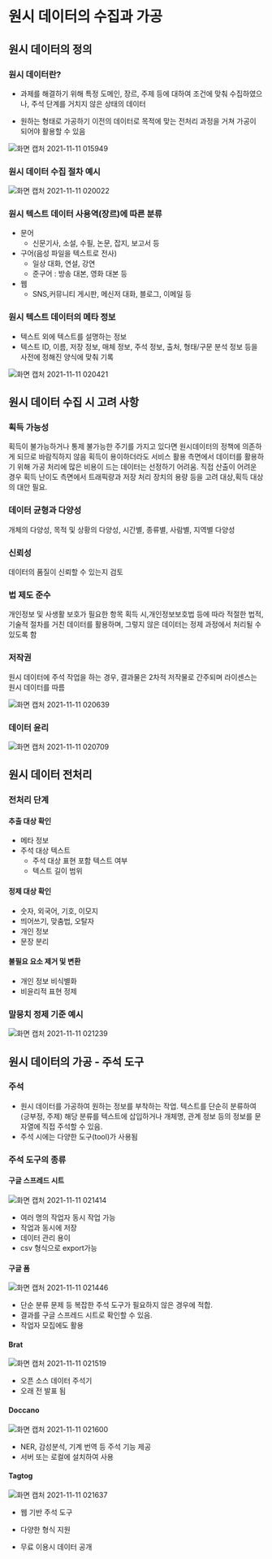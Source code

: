 # 원시 데이터의 수집과 가공



## 원시 데이터의 정의

### 원시 데이터란?

* 과제를 해결하기 위해 특정 도메인, 장르, 주제 등에 대하여 조건에 맞춰 수집하였으나, 주석 단계를 거치지 않은 상태의 데이터

* 원하는 형태로 가공하기 이전의 데이터로 목적에 맞는 전처리 과정을 거쳐 가공이 되어야 활용할 수 있음

![화면 캡처 2021-11-11 015949](https://user-images.githubusercontent.com/88299729/141161110-946f75d3-1ca7-4c07-a8dd-46a817b685b7.png)

### 원시 데이터 수집 절차 예시

![화면 캡처 2021-11-11 020022](https://user-images.githubusercontent.com/88299729/141161130-9e6f6d25-5ece-4750-8611-2752e7872f31.png)



### 원시 텍스트 데이터 사용역(장르)에 따른 분류

* 문어 
  * 신문기사, 소설, 수필, 논문, 잡지, 보고서 등 
* 구어(음성 파일을 텍스트로 전사) 
  * 일상 대화, 연설, 강연 
  * 준구어 : 방송 대본, 영화 대본 등 
* 웹 
  * SNS,커뮤니티 게시판, 메신저 대화, 블로그, 이메일 등



### 원시 텍스트 데이터의 메타 정보

* 텍스트 외에 텍스트를 설명하는 정보 
* 텍스트 ID, 이름, 저장 정보, 매체 정보, 주석 정보, 출처, 형태/구문 분석 정보 등을 사전에 정해진 양식에 맞춰 기록

![화면 캡처 2021-11-11 020421](https://user-images.githubusercontent.com/88299729/141161268-94dcc826-af95-48a6-86cd-747d3bb39df3.png)

## 원시 데이터 수집 시 고려 사항

### 획득 가능성

획득이 불가능하거나 통제 불가능한 주기를 가지고 있다면 원시데이터의 정책에 의존하게 되므로 바람직하지 않음 획득이 용이하더라도 서비스 활용 측면에서 데이터를 활용하기 위해 가공 처리에 많은 비용이 드는 데이터는 선정하기 어려움. 직접 산출이 어려운 경우 획득 난이도 측면에서 트래픽량과 저장 처리 장치의 용량 등을 고려 대상,획득 대상의 대안 필요.

### 데이터 균형과 다양성

개체의 다양성, 목적 및 상황의 다양성, 시간별, 종류별, 사람별, 지역별 다양성

### 신뢰성

데이터의 품질이 신뢰할 수 있는지 검토

### 법 제도 준수

개인정보 및 사생활 보호가 필요한 항목 획득 시,개인정보보호법 등에 따라 적절한 법적,기술적 절차를 거친 데이터를 활용하며, 그렇지 않은 데이터는 정제 과정에서 처리될 수 있도록 함

### 저작권

원시 데이터에 주석 작업을 하는 경우, 결과물은 2차적 저작물로 간주되며 라이센스는 원시 데이터를 따름

![화면 캡처 2021-11-11 020639](https://user-images.githubusercontent.com/88299729/141161299-15d0beb5-a5dc-4164-9144-472a51731e62.png)

### 데이터 윤리

![화면 캡처 2021-11-11 020709](https://user-images.githubusercontent.com/88299729/141161372-b591cb9f-e1ed-4e35-b042-721545a2026e.png)

## 원시 데이터 전처리

### 전처리 단계

#### 추출 대상 확인

* 메타 정보
* 주석 대상 텍스트
  * 주석 대상 표현 포함 텍스트 여부
  * 텍스트 길이 범위

#### 정제 대상 확인

* 숫자, 외국어, 기호, 이모지
* 띄어쓰기, 맞춤법, 오탈자
* 개인 정보
* 문장 분리

#### 불필요 요소 제거 및 변환

* 개인 정보 비식별화
* 비윤리적 표현 정제



### 말뭉치 정제 기준 예시

![화면 캡처 2021-11-11 021239](https://user-images.githubusercontent.com/88299729/141161397-b721890d-4a27-4f34-8b84-8bb68eea22ab.png)



## 원시 데이터의 가공 - 주석 도구



### 주석

* 원시 데이터를 가공하여 원하는 정보를 부착하는 작업. 텍스트를 단순히 분류하여(긍부정, 주제) 해당 분류를 텍스트에 삽입하거나 개체명, 관계 정보 등의 정보를 문자열에 직접 주석할 수 있음. 
* 주석 시에는 다양한 도구(tool)가 사용됨



### 주석 도구의 종류

#### 구글 스프레드 시트

![화면 캡처 2021-11-11 021414](https://user-images.githubusercontent.com/88299729/141161422-885016ee-c129-4d55-9350-4264fc429560.png)

* 여러 명의 작업자 동시 작업 가능
* 작업과 동시에 저장
* 데이터 관리 용이
* csv 형식으로 export가능



#### 구글 폼

![화면 캡처 2021-11-11 021446](https://user-images.githubusercontent.com/88299729/141161459-bd4f9e54-323a-4967-be1b-d9cddd313e94.png)

* 단순 분류 문제 등 복잡한 주석 도구가 필요하지 않은 경우에 적합.
* 결과를 구글 스프레드 시트로 확인할 수 있음. 
* 작업자 모집에도 활용



#### Brat

![화면 캡처 2021-11-11 021519](https://user-images.githubusercontent.com/88299729/141161486-2adf060a-e6c1-435b-98ad-8b799077c140.png)

* 오픈 소스 데이터 주석기
* 오래 전 발표 됨



#### Doccano

![화면 캡처 2021-11-11 021600](https://user-images.githubusercontent.com/88299729/141161504-fc4501ff-1a36-4510-8234-880e9ed59faf.png)

* NER, 감성분석, 기계 번역 등 주석 기능 제공 
* 서버 또는 로컬에 설치하여 사용



#### Tagtog

![화면 캡처 2021-11-11 021637](https://user-images.githubusercontent.com/88299729/141161521-3bea5769-c91e-43ce-b468-0b3b286c5b05.png)

* 웹 기반 주석 도구

* 다양한 형식 지원

* 무료 이용시 데이터 공개

  